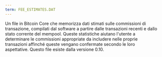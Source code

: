 ```yaml
---
term: FEE_ESTIMATES.DAT
---
```


Un file in Bitcoin Core che memorizza dati stimati sulle commissioni di transazione, compilati dal software a partire dalle transazioni recenti e dallo stato corrente del mempool. Queste statistiche aiutano l'utente a determinare le commissioni appropriate da includere nelle proprie transazioni affinché queste vengano confermate secondo le loro aspettative. Questo file esiste dalla versione 0.10.